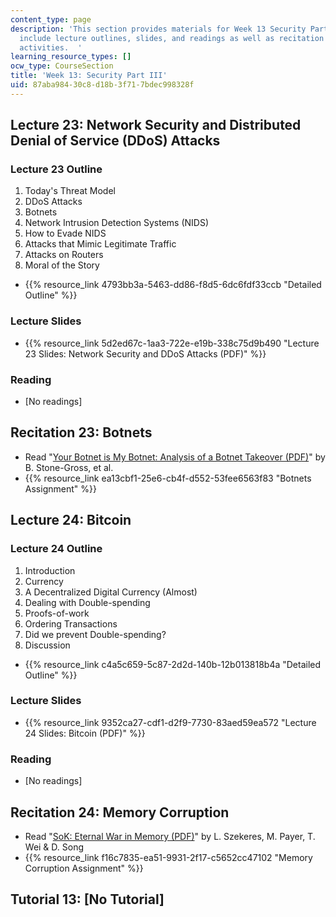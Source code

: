 ```yaml
---
content_type: page
description: 'This section provides materials for Week 13 Security Part III. Materials
  include lecture outlines, slides, and readings as well as recitation and assignment
  activities.  '
learning_resource_types: []
ocw_type: CourseSection
title: 'Week 13: Security Part III'
uid: 87aba984-30c8-d18b-3f71-7bdec998328f
---
```


Lecture 23: Network Security and Distributed Denial of Service (DDoS) Attacks
-----------------------------------------------------------------------------

### Lecture 23 Outline

1.  Today's Threat Model
2.  DDoS Attacks
3.  Botnets
4.  Network Intrusion Detection Systems (NIDS)
5.  How to Evade NIDS
6.  Attacks that Mimic Legitimate Traffic
7.  Attacks on Routers
8.  Moral of the Story

*   {{% resource_link 4793bb3a-5463-dd86-f8d5-6dc6fdf33ccb "Detailed Outline" %}}

### Lecture Slides

*   {{% resource_link 5d2ed67c-1aa3-722e-e19b-338c75d9b490 "Lecture 23 Slides: Network Security and DDoS Attacks (PDF)" %}}

### Reading

*   \[No readings\]

Recitation 23: Botnets
----------------------

*   Read "[Your Botnet is My Botnet: Analysis of a Botnet Takeover (PDF)](https://sites.cs.ucsb.edu/~chris/research/doc/ccs09_botnet.pdf)" by B. Stone-Gross, et al.
*   {{% resource_link ea13cbf1-25e6-cb4f-d552-53fee6563f83 "Botnets Assignment" %}}

Lecture 24: Bitcoin
-------------------

### Lecture 24 Outline

1.  Introduction
2.  Currency
3.  A Decentralized Digital Currency (Almost)
4.  Dealing with Double-spending
5.  Proofs-of-work
6.  Ordering Transactions
7.  Did we prevent Double-spending?
8.  Discussion

*   {{% resource_link c4a5c659-5c87-2d2d-140b-12b013818b4a "Detailed Outline" %}}

### Lecture Slides

*   {{% resource_link 9352ca27-cdf1-d2f9-7730-83aed59ea572 "Lecture 24 Slides: Bitcoin (PDF)" %}}

### Reading

*   \[No readings\]

Recitation 24: Memory Corruption
--------------------------------

*   Read "[SoK: Eternal War in Memory (PDF)](https://people.eecs.berkeley.edu/~dawnsong/papers/Oakland13-SoK-CR.pdf)" by L. Szekeres, M. Payer, T. Wei & D. Song
*   {{% resource_link f16c7835-ea51-9931-2f17-c5652cc47102 "Memory Corruption Assignment" %}}

Tutorial 13: \[No Tutorial\]
----------------------------
